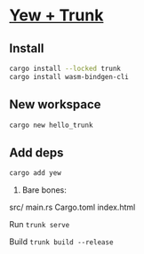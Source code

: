 # [Yew + Trunk](https://yew.rs/docs/getting-started/project-setup/using-trunk)

## Install

```bash
cargo install --locked trunk
cargo install wasm-bindgen-cli
```

## New workspace
```bash
cargo new hello_trunk
```

## Add deps

```bash
cargo add yew
```


1. Bare bones:

src/
  main.rs
Cargo.toml
index.html

Run `trunk serve`

Build `trunk build --release`
